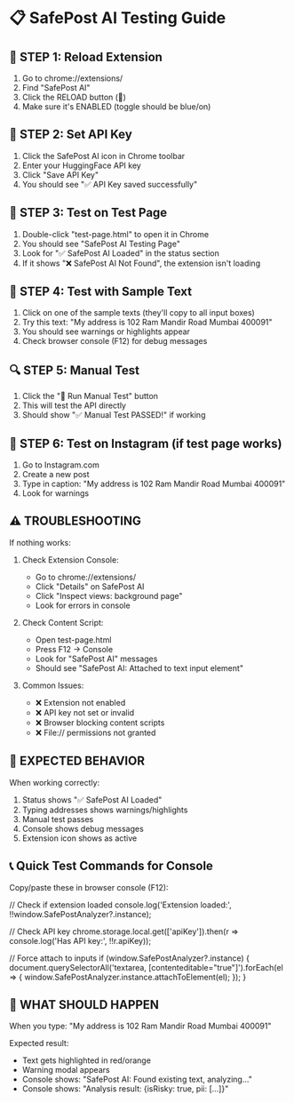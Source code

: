 # 📋 SafePost AI Testing Guide

## 🔧 STEP 1: Reload Extension

1. Go to chrome://extensions/
2. Find "SafePost AI"
3. Click the RELOAD button (🔄)
4. Make sure it's ENABLED (toggle should be blue/on)

## 🔑 STEP 2: Set API Key

1. Click the SafePost AI icon in Chrome toolbar
2. Enter your HuggingFace API key
3. Click "Save API Key"
4. You should see "✅ API Key saved successfully"

## 🧪 STEP 3: Test on Test Page

1. Double-click "test-page.html" to open it in Chrome
2. You should see "SafePost AI Testing Page"
3. Look for "✅ SafePost AI Loaded" in the status section
4. If it shows "❌ SafePost AI Not Found", the extension isn't loading

## 📝 STEP 4: Test with Sample Text

1. Click on one of the sample texts (they'll copy to all input boxes)
2. Try this text: "My address is 102 Ram Mandir Road Mumbai 400091"
3. You should see warnings or highlights appear
4. Check browser console (F12) for debug messages

## 🔍 STEP 5: Manual Test

1. Click the "🧪 Run Manual Test" button
2. This will test the API directly
3. Should show "✅ Manual Test PASSED!" if working

## 📱 STEP 6: Test on Instagram (if test page works)

1. Go to Instagram.com
2. Create a new post
3. Type in caption: "My address is 102 Ram Mandir Road Mumbai 400091"
4. Look for warnings

## ⚠️ TROUBLESHOOTING

If nothing works:

1. Check Extension Console:
   - Go to chrome://extensions/
   - Click "Details" on SafePost AI
   - Click "Inspect views: background page"
   - Look for errors in console

2. Check Content Script:
   - Open test-page.html
   - Press F12 → Console
   - Look for "SafePost AI" messages
   - Should see "SafePost AI: Attached to text input element"

3. Common Issues:
   - ❌ Extension not enabled
   - ❌ API key not set or invalid
   - ❌ Browser blocking content scripts
   - ❌ File:// permissions not granted

## 🎯 EXPECTED BEHAVIOR

When working correctly:

1. Status shows "✅ SafePost AI Loaded"
2. Typing addresses shows warnings/highlights
3. Manual test passes
4. Console shows debug messages
5. Extension icon shows as active

## 📞 Quick Test Commands for Console

Copy/paste these in browser console (F12):

// Check if extension loaded
console.log('Extension loaded:', !!window.SafePostAnalyzer?.instance);

// Check API key
chrome.storage.local.get(['apiKey']).then(r => console.log('Has API key:', !!r.apiKey));

// Force attach to inputs
if (window.SafePostAnalyzer?.instance) {
document.querySelectorAll('textarea, [contenteditable="true"]').forEach(el => {
window.SafePostAnalyzer.instance.attachToElement(el);
});
}

## 🎯 WHAT SHOULD HAPPEN

When you type: "My address is 102 Ram Mandir Road Mumbai 400091"

Expected result:

- Text gets highlighted in red/orange
- Warning modal appears
- Console shows: "SafePost AI: Found existing text, analyzing..."
- Console shows: "Analysis result: {isRisky: true, pii: [...]}"

